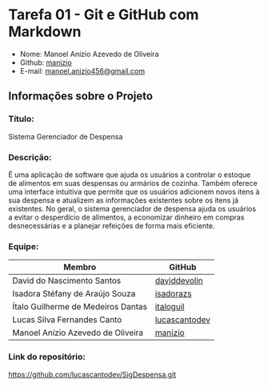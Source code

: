 # Tarefa 01 - Git e GitHub com Markdown 

* Nome: Manoel Anízio Azevedo de Oliveira
* Github: [manizio](https://github.com/manizio)
* E-mail: manoel.anizio456@gmail.com

## Informações sobre o Projeto

### Título:

 Sistema Gerenciador de Despensa

### Descrição:

É uma aplicação de software que ajuda os usuários a controlar o estoque de alimentos em suas despensas ou armários de cozinha. Também oferece uma interface intuitiva que permite que os usuários adicionem novos itens à sua despensa e atualizem as informações existentes sobre os itens já existentes. No geral, o sistema gerenciador de despensa ajuda os usuários a evitar o desperdício de alimentos, a economizar dinheiro em compras desnecessárias e a planejar refeições de forma mais eficiente.

### Equipe:

| Membro | GitHub |
| ------- | ------- |
| David do Nascimento Santos | [daviddevolin](https://github.com/daviddevolin) |
| Isadora Stéfany de Araújo Souza | [isadorazs](https://github.com/isadorazs) |
| Ítalo Guilherme de Medeiros Dantas | [italoguil](https://github.com/italoguil)|
| Lucas Silva Fernandes Canto | [lucascantodev](https://github.com/lucascantodev) | 
| Manoel Anízio Azevedo de Oliveira | [manizio](https://github.com/manizio)


### Link do repositório:

https://github.com/lucascantodev/SigDespensa.git
